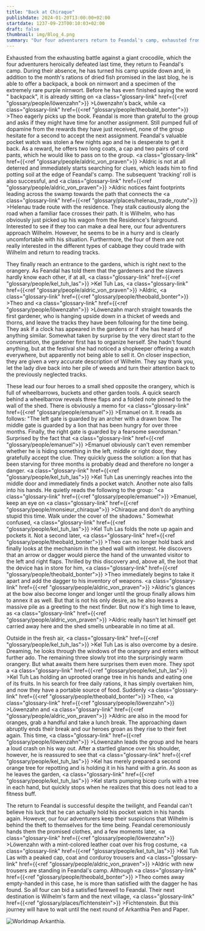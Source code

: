 ```yaml
---
title: "Back at Chiraque"
publishdate: 2024-01-20T13:00:00+02:00
startdate: 1237-09-23T00:10:03+02:00
draft: false
thumbnail: img/Blog_4.png
summary: "Our four adventurers return to Feandal's camp, exhausted from their fight against the giant crocodile in the last session. Here they finally receive their long-awaited first quest reward. Furthermore, Feandal is so enthusiastic about their results that he immediately offers them a new mission. Our four don't need to be asked twice and naturally accept the new quest. You can find out where it takes them here:"
---
```


Exhausted from the exhausting battle against a giant crocodile, which the four adventurers heroically defeated last time, they return to Feandal's camp. During their absence, he has turned his camp upside down and, in addition to the month's rations of dried fish promised in the last blog, he is able to offer a backpack, a book on nirnwort and a specimen of the extremely rare purple nirnwort. Before he has even finished saying the word " backpack", it is already sitting on <a class="glossary-link" href={{<ref "glossary/people/löwenzahn">}} >Löwenzahn</a>'s back, while <a class="glossary-link" href={{<ref "glossary/people/theobald_bonter">}} >Theo</a> eagerly picks up the book. Feandal is more than grateful to the group and asks if they might have time for another assignment. Still pumped full of dopamine from the rewards they have just received, none of the group hesitate for a second to accept the next assignment. Feandal's valuable pocket watch was stolen a few nights ago and he is desperate to get it back. As a reward, he offers two long coats, a cap and two pairs of cord pants, which he would like to pass on to the group. <a class="glossary-link" href={{<ref "glossary/people/aldric_von_praven">}} >Aldric</a> is not at all deterred and immediately starts searching for clues, which leads him to find potting soil at the edge of Feandal's camp. The subsequent 'tracking' roll is also successful, and <a class="glossary-link" href={{<ref "glossary/people/aldric_von_praven">}} >Aldric</a> notices faint footprints leading across the swamp towards the path that connects the <a class="glossary-link" href={{<ref "glossary/places/helenau_trade_route">}} >Helenau trade route</a> with the residence. They stalk cautiously along the road when a familiar face crosses their path. It is Wilhelm, who has obviously just picked up his wagon from the Residence's fairground. Interested to see if they too can make a deal here, our four adventurers approach Wilhelm. However, he seems to be in a hurry and is clearly uncomfortable with his situation. Furthermore, the four of them are not really interested in the different types of cabbage they could trade with Wilhelm and return to reading tracks.

They finally reach an entrance to the gardens, which is right next to the orangery. As Feandal has told them that the gardeners and the slavers hardly know each other, if at all, <a class="glossary-link" href={{<ref "glossary/people/kel_tuh_las">}} >Kel Tuh Las</a>, <a class="glossary-link" href={{<ref "glossary/people/aldric_von_praven">}} >Aldric</a>, <a class="glossary-link" href={{<ref "glossary/people/theobald_bonter">}} >Theo</a> and <a class="glossary-link" href={{<ref "glossary/people/löwenzahn">}} >Löwenzahn</a> march straight towards the first gardener, who is hanging upside down in a thicket of weeds and thorns, and leave the tracks they have been following for the time being. They ask if a clock has appeared in the gardens or if she has heard of anything similar. Somewhat taken by surprise by the very direct start to the conversation, the gardener first has to organize herself. She hadn't found anything, but at the festival she had noticed a shopkeeper offering a watch everywhere, but apparently not being able to sell it. On closer inspection, they are given a very accurate description of Wilhelm. They say thank you, let the lady dive back into her pile of weeds and turn their attention back to the previously neglected tracks.

These lead our four heroes to a small shed opposite the orangery, which is full of wheelbarrows, buckets and other garden tools. A quick search behind a wheelbarrow reveals three flaps and a folded note pinned to the wall of the shed. There is obviously a memo for <a class="glossary-link" href={{<ref "glossary/people/emanuel">}} >Emanuel</a> on it. It reads as follows: "The left gate is guarded by an archer with a drawn bow. The middle gate is guarded by a lion that has been hungry for over three months. Finally, the right gate is guarded by a fearsome swordsman." Surprised by the fact that <a class="glossary-link" href={{<ref "glossary/people/emanuel">}} >Emanuel</a> obviously can't even remember whether he is hiding something in the left, middle or right door, they gratefully accept the clue. They quickly guess the solution: a lion that has been starving for three months is probably dead and therefore no longer a danger. <a class="glossary-link" href={{<ref "glossary/people/kel_tuh_las">}} >Kel Tuh Las</a> unerringly reaches into the middle door and immediately finds a pocket watch. Another note also falls into his hands. He quietly reads the following to the group: "<a class="glossary-link" href={{<ref "glossary/people/emanuel">}} >Emanuel</a>, keep an eye on <a class="glossary-link" href={{<ref "glossary/people/monsieur_chiraque">}} >Chiraque</a> and don't do anything stupid this time. Walk under the cover of the shadows." Somewhat confused, <a class="glossary-link" href={{<ref "glossary/people/kel_tuh_las">}} >Kel Tuh Las</a> folds the note up again and pockets it. Not a second later, <a class="glossary-link" href={{<ref "glossary/people/theobald_bonter">}} >Theo</a> can no longer hold back and finally looks at the mechanism in the shed wall with interest. He discovers that an arrow or dagger would pierce the hand of the unwanted visitor to the left and right flaps. Thrilled by this discovery and, above all, the loot that the device has in store for him, <a class="glossary-link" href={{<ref "glossary/people/theobald_bonter">}} >Theo</a> immediately begins to take it apart and add the dagger to his inventory of weapons. <a class="glossary-link" href={{<ref "glossary/people/aldric_von_praven">}} >Aldric</a>'s glances at the bow also become longer and longer until the group finally allows him to annex it as well. But that is not his only desire, as he also leaves a massive pile as a greeting to the next finder. But now it's high time to leave, as <a class="glossary-link" href={{<ref "glossary/people/aldric_von_praven">}} >Aldric</a> really hasn't let himself get carried away here and the shed smells unbearable in no time at all.

Outside in the fresh air, <a class="glossary-link" href={{<ref "glossary/people/kel_tuh_las">}} >Kel Tuh Las</a> is also overcome by a desire. Dreaming, he looks through the windows of the orangery and enters without further ado. The remaining three slowly trot into the surprisingly warm orangery. But what awaits them here surprises them even more. They spot a <a class="glossary-link" href={{<ref "glossary/people/kel_tuh_las">}} >Kel Tuh Las</a> holding an uprooted orange tree in his hands and eating one of its fruits. In his search for free daily rations, it has simply overtaken him, and now they have a portable source of food. Suddenly <a class="glossary-link" href={{<ref "glossary/people/theobald_bonter">}} >Theo</a>, <a class="glossary-link" href={{<ref "glossary/people/löwenzahn">}} >Löwenzahn</a> and <a class="glossary-link" href={{<ref "glossary/people/aldric_von_praven">}} >Aldric</a> are also in the mood for oranges, grab a handful and take a lunch break. The approaching dawn abruptly ends their break and our heroes groan as they rise to their feet again. This time, <a class="glossary-link" href={{<ref "glossary/people/löwenzahn">}} >Löwenzahn</a> leads the group and he hears a loud crash on his way out. After a startled glance over his shoulder, however, he is reassured to see that <a class="glossary-link" href={{<ref "glossary/people/kel_tuh_las">}} >Kel</a> has merely prepared a second orange tree for repotting and is holding it in his hand with a grin. As soon as he leaves the garden, <a class="glossary-link" href={{<ref "glossary/people/kel_tuh_las">}} >Kel</a> starts pumping bicep curls with a tree in each hand, but quickly stops when he realizes that this does not lead to a fitness buff.

The return to Feandal is successful despite the twilight, and Feandal can't believe his luck that he can actually hold his pocket watch in his hands again. However, our four adventurers keep their suspicions that Wilhelm is behind the theft to themselves for the time being. Feandal ceremoniously hands them the promised clothes, and a few moments later, <a class="glossary-link" href={{<ref "glossary/people/löwenzahn">}} >Löwenzahn</a> with a mint-colored leather coat over his frog costume, <a class="glossary-link" href={{<ref "glossary/people/kel_tuh_las">}} >Kel Tuh Las</a> with a peaked cap, coat and corduroy trousers and <a class="glossary-link" href={{<ref "glossary/people/aldric_von_praven">}} >Aldric</a> with new trousers are standing in Feandal's camp. Although <a class="glossary-link" href={{<ref "glossary/people/theobald_bonter">}} >Theo</a> comes away empty-handed in this case, he is more than satisfied with the dagger he has found. So all four can bid a satisfied farewell to Feandal. Their next destination is Wilhelm's farm and the next village, <a class="glossary-link" href={{<ref "glossary/places/fichtenstein">}} >Fichtenstein</a>. But this journey will have to wait until the next round of Arkanthia Pen and Paper.

<div class="img-max center">
  <img class="img-fluid" title="Worldmap Arkanthia" alt="Worldmap Arkanthia." src="/img/Arkanthia_Full_Map_Blog_1-4.jpg" />
</div>
